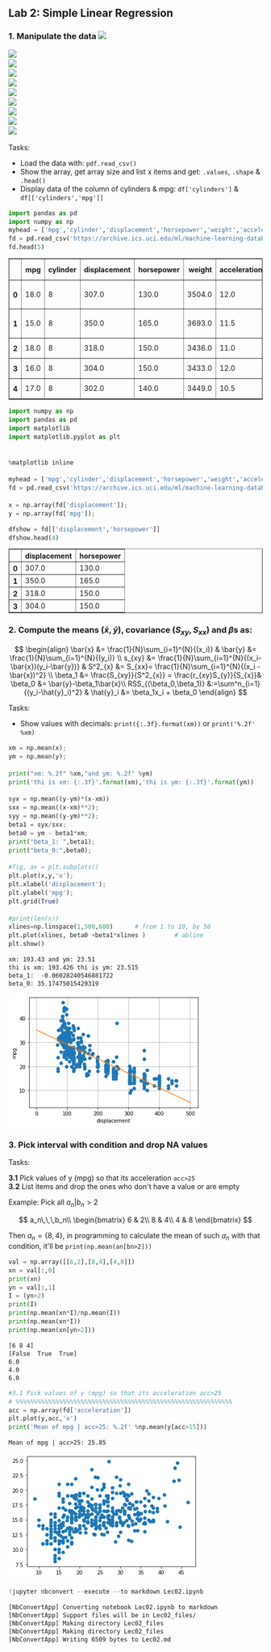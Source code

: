 ## Lab 2: Simple Linear Regression

### 1. Manipulate the data <img src="https://latex.codecogs.com/svg.image?\mathbf{\textbf{fd}_{(398x6)}}">
<img src="https://render.githubusercontent.com/render/math?math=\mathbf{\textbf{fd}_{(398x6)}}"> <br>
<img src="https://render.githubusercontent.com/render/math?mathhttps://render.githubusercontent.com/render/math?math=x-z"> <br>
<img src="https://render.githubusercontent.com/render/math?math={\color{red}\L = -\sum_{j}[T_{j}ln(O_{j})]}"> <br>
<img src="https://render.githubusercontent.com/render/math?math=L=3"> <br>
<img src="https://render.githubusercontent.com/render/math?math={\color{white}\L = -\sum_{j}[T_{j}ln(O_{j})]}"> <br>
<img src="https://render.githubusercontent.com/render/math?math={\color{red}\sum_{d=0}^{d_{max}}}"> <br>
<img src="https://render.githubusercontent.com/render/math?math={j_{3}}">  <br>
<img src="https://render.githubusercontent.com/render/math?math={\color{red}\e^{i\pi}=1}"> <br>
<img src="https://render.githubusercontent.com/render/math?math={\color{white}\A = -\sum_{j}[T_{j}ln(O_{j})] + \frac{\lambda W_{ij}^{2}}{2} \rightarrow \text{one-hot} \rightarrow -ln(O_{c}) + \frac{\lambda W_{ij}^{2}}{2}}">

Tasks: 

*   Load the data with: `pdf.read_csv()`
*   Show the array, get array size and list x items and get: `.values`, `.shape` & `.head()`
*   Display data of the column of cylinders & mpg: `df['cylinders']` & `df[['cylinders','mpg']]`



```python
import pandas as pd
import numpy as np
myhead = ['mpg','cylinder','displacement','horsepower','weight','acceleration','model year','origin','car name'];
fd = pd.read_csv('https://archive.ics.uci.edu/ml/machine-learning-databases/auto-mpg/auto-mpg.data',header=None,delim_whitespace=True,names=myhead,na_values='?');
fd.head(5)
```




<div>
    
  
<table border="1" class="dataframe">
  <thead>
    <tr style="text-align: right;">
      <th></th>
      <th>mpg</th>
      <th>cylinder</th>
      <th>displacement</th>
      <th>horsepower</th>
      <th>weight</th>
      <th>acceleration</th>
      <th>model year</th>
      <th>origin</th>
      <th>car name</th>
    </tr>
  </thead>
  <tbody>
    <tr>
      <th>0</th>
      <td>18.0</td>
      <td>8</td>
      <td>307.0</td>
      <td>130.0</td>
      <td>3504.0</td>
      <td>12.0</td>
      <td>70</td>
      <td>1</td>
      <td>chevrolet chevelle malibu</td>
    </tr>
    <tr>
      <th>1</th>
      <td>15.0</td>
      <td>8</td>
      <td>350.0</td>
      <td>165.0</td>
      <td>3693.0</td>
      <td>11.5</td>
      <td>70</td>
      <td>1</td>
      <td>buick skylark 320</td>
    </tr>
    <tr>
      <th>2</th>
      <td>18.0</td>
      <td>8</td>
      <td>318.0</td>
      <td>150.0</td>
      <td>3436.0</td>
      <td>11.0</td>
      <td>70</td>
      <td>1</td>
      <td>plymouth satellite</td>
    </tr>
    <tr>
      <th>3</th>
      <td>16.0</td>
      <td>8</td>
      <td>304.0</td>
      <td>150.0</td>
      <td>3433.0</td>
      <td>12.0</td>
      <td>70</td>
      <td>1</td>
      <td>amc rebel sst</td>
    </tr>
    <tr>
      <th>4</th>
      <td>17.0</td>
      <td>8</td>
      <td>302.0</td>
      <td>140.0</td>
      <td>3449.0</td>
      <td>10.5</td>
      <td>70</td>
      <td>1</td>
      <td>ford torino</td>
    </tr>
  </tbody>
</table>
</div>




```python
import numpy as np
import pandas as pd
import matplotlib
import matplotlib.pyplot as plt


%matplotlib inline

myhead = ['mpg','cylinder','displacement','horsepower','weight','acceleration','model year','origin','car name'];
fd = pd.read_csv('https://archive.ics.uci.edu/ml/machine-learning-databases/auto-mpg/auto-mpg.data',header=None,delim_whitespace=True,names=myhead,na_values='?');

x = np.array(fd['displacement']);
y = np.array(fd['mpg']);

```


```python
dfshow = fd[['displacement','horsepower']]
dfshow.head(4)
```




<div>

<table border="1" class="dataframe">
  <thead>
    <tr style="text-align: right;">
      <th></th>
      <th>displacement</th>
      <th>horsepower</th>
    </tr>
  </thead>
  <tbody>
    <tr>
      <th>0</th>
      <td>307.0</td>
      <td>130.0</td>
    </tr>
    <tr>
      <th>1</th>
      <td>350.0</td>
      <td>165.0</td>
    </tr>
    <tr>
      <th>2</th>
      <td>318.0</td>
      <td>150.0</td>
    </tr>
    <tr>
      <th>3</th>
      <td>304.0</td>
      <td>150.0</td>
    </tr>
  </tbody>
</table>
</div>



### **2. Compute the means ($\bar{x}, \bar{y}$), covariance ($S_{xy}, S_{xx}$) and $\beta$s as:**

$$
\begin{align}
\bar{x} &= \frac{1}{N}\sum_{i=1}^{N}{(x_i)} &
\bar{y} &= \frac{1}{N}\sum_{i=1}^{N}{(y_i)} \\
s_{xy} &= \frac{1}{N}\sum_{i=1}^{N}{(x_i-\bar{x})(y_i-\bar{y})} &
S^2_{x}  &= S_{xx}= \frac{1}{N}\sum_{i=1}^{N}{(x_i - \bar{x})^2} \\
\beta_1 &= \frac{S_{xy}}{S^2_{x}} = \frac{r_{xy}S_{y}}{S_{x}}&
\beta_0 &= \bar{y}-\beta_1\bar{x}\\
RSS_{(\beta_0,\beta_1)} &:=\sum^n_{i=1}{(y_i-\hat{y}_i)^2} &
\hat{y}_i &= \beta_1x_i + \beta_0
\end{align}
$$

Tasks:


*   Show values with decimals: `print({:.3f}.format(xm))` or `print('%.2f' %xm)`




```python
xm = np.mean(x);
ym = np.mean(y);

print("xm: %.2f" %xm,"and ym: %.2f" %ym)
print('thi is xm: {:.3f}'.format(xm),'thi is ym: {:.3f}'.format(ym))

syx = np.mean((y-ym)*(x-xm))
sxx = np.mean((x-xm)**2);
syy = np.mean((y-ym)**2);
beta1 = syx/sxx;
beta0 = ym - beta1*xm;
print("beta_1: ",beta1);
print("beta_0:",beta0);

#fig, ax = plt.subplots()
plt.plot(x,y,'o');
plt.xlabel('displacement');
plt.ylabel('mpg');
plt.grid(True)

#print(len(x))
xlines=np.linspace(1,500,600)      # from 1 to 10, by 50
plt.plot(xlines, beta0 +beta1*xlines )        # abline
plt.show()
```

    xm: 193.43 and ym: 23.51
    thi is xm: 193.426 thi is ym: 23.515
    beta_1:  -0.06028240546881722
    beta_0: 35.17475015429319



    
![png](Lec02_files/Lec02_5_1.png)
    


### **3. Pick interval with condition and drop NA values**
Tasks:

  **3.1**   Pick values of y (mpg) so that its acceleration `acc>25`<br>
  **3.2**  List items and drop the ones who don't have a value or are empty

Example: Pick all $a_n | b_n>2$

$$
a_n\,\,\,b_n\\
\begin{bmatrix}
6 & 2\\
8 & 4\\
4 & 8
\end{bmatrix}
$$

Then $a_n=\{8,4\}$, in programming to calculate the mean of such $a_n$ with that condition, it'll be `print(np.mean(an[bn>2]))` 




```python
val = np.array([[6,2],[8,4],[4,8]])
xn = val[:,0]
print(xn)
yn = val[:,1]
I = (yn>2)
print(I)
print(np.mean(xn*I)/np.mean(I))
print(np.mean(xn*I))
print(np.mean(xn[yn>2]))
```

    [6 8 4]
    [False  True  True]
    6.0
    4.0
    6.0



```python
#3.1 Pick values of y (mpg) so that its acceleration acc>25
# %%%%%%%%%%%%%%%%%%%%%%%%%%%%%%%%%%%%%%%%%%%%%%%%%%%%%%%%%%%%
acc = np.array(fd['acceleration'])
plt.plot(y,acc,'o')
print('Mean of mpg | acc>25: %.2f' %np.mean(y[acc>15]))
```

    Mean of mpg | acc>25: 25.85



    
![png](Lec02_files/Lec02_8_1.png)
    



```python
!jupyter nbconvert --execute --to markdown Lec02.ipynb
```

    [NbConvertApp] Converting notebook Lec02.ipynb to markdown
    [NbConvertApp] Support files will be in Lec02_files/
    [NbConvertApp] Making directory Lec02_files
    [NbConvertApp] Making directory Lec02_files
    [NbConvertApp] Writing 6509 bytes to Lec02.md

